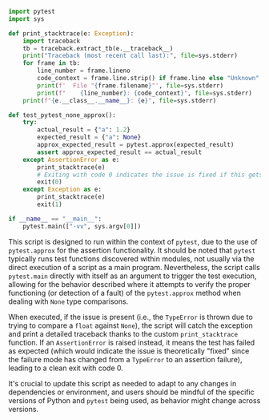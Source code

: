 ```python
import pytest
import sys

def print_stacktrace(e: Exception):
    import traceback
    tb = traceback.extract_tb(e.__traceback__)
    print("Traceback (most recent call last):", file=sys.stderr)
    for frame in tb:
        line_number = frame.lineno
        code_context = frame.line.strip() if frame.line else "Unknown"
        print(f'  File "{frame.filename}"', file=sys.stderr)
        print(f"    {line_number}: {code_context}", file=sys.stderr)
    print(f"{e.__class__.__name__}: {e}", file=sys.stderr)

def test_pytest_none_approx():
    try:
        actual_result = {"a": 1.2}
        expected_result = {"a": None}
        approx_expected_result = pytest.approx(expected_result)
        assert approx_expected_result == actual_result
    except AssertionError as e:
        print_stacktrace(e)
        # Exiting with code 0 indicates the issue is fixed if this gets raised
        exit(0)
    except Exception as e:
        print_stacktrace(e)
        exit(1)

if __name__ == "__main__":
    pytest.main(["-vv", sys.argv[0]])
```

This script is designed to run within the context of `pytest`, due to the use of `pytest.approx` for the assertion functionality. It should be noted that `pytest` typically runs test functions discovered within modules, not usually via the direct execution of a script as a main program. Nevertheless, the script calls `pytest.main` directly with itself as an argument to trigger the test execution, allowing for the behavior described where it attempts to verify the proper functioning (or detection of a fault) of the `pytest.approx` method when dealing with `None` type comparisons.

When executed, if the issue is present (i.e., the `TypeError` is thrown due to trying to compare a `float` against `None`), the script will catch the exception and print a detailed traceback thanks to the custom `print_stacktrace` function. If an `AssertionError` is raised instead, it means the test has failed as expected (which would indicate the issue is theoretically "fixed" since the failure mode has changed from a `TypeError` to an assertion failure), leading to a clean exit with code 0.

It's crucial to update this script as needed to adapt to any changes in dependencies or environment, and users should be mindful of the specific versions of Python and `pytest` being used, as behavior might change across versions.
